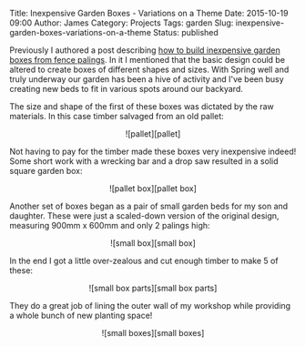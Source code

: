 Title: Inexpensive Garden Boxes - Variations on a Theme
Date: 2015-10-19 09:00
Author: James 
Category: Projects
Tags: garden
Slug: inexpensive-garden-boxes-variations-on-a-theme
Status: published

Previously I authored a post describing [how to build inexpensive garden boxes from fence palings][inexpensive boxes]. In it I mentioned that the basic design could be altered to create boxes of different shapes and sizes. With Spring well and truly underway our garden has been a hive of activity and I've been busy creating new beds to fit in various spots around our backyard.

The size and shape of the first of these boxes was dictated by the raw materials. In this case timber salvaged from an old pallet: 

<center>![pallet][pallet]</center>

Not having to pay for the timber made these boxes very inexpensive indeed! Some short work with a wrecking bar and a drop saw resulted in a solid square garden box:

<center>![pallet box][pallet box]</center>

<!--more-->

Another set of boxes began as a pair of small garden beds for my son and daughter. These were just a scaled-down version of the original design, measuring 900mm x 600mm and only 2 palings high:

<center>![small box][small box]</center>

In the end I got a little over-zealous and cut enough timber to make 5 of these:

<center>![small box parts][small box parts]</center>

They do a great job of lining the outer wall of my workshop while providing a whole bunch of new planting space!

<center>![small boxes][small boxes]</center>

[inexpensive boxes]:/how-to-build-inexpensive-garden-boxes-from-fence-palings
[pallet]:https://farm1.staticflickr.com/753/22097276109_40fd948bf3_z.jpg
[pallet box]:https://farm1.staticflickr.com/702/22294616691_5e80d824f2_z.jpg
[small box parts]:https://farm1.staticflickr.com/646/21661356384_231e3d698b_z.jpg
[small box]:https://farm6.staticflickr.com/5659/22097255089_3fcc6fde81_z.jpg
[small boxes]:https://farm1.staticflickr.com/675/22294597401_283d5f6a08_z.jpg
